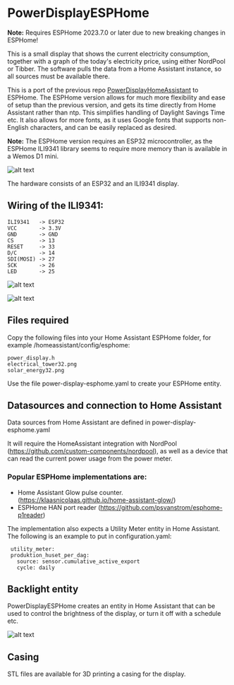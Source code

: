 # PowerDisplayESPHome

**Note:** Requires ESPHome 2023.7.0 or later due to new breaking changes in ESPHome!

This is a small display that shows the current electricity consumption, together with a graph of the today's electricity price, using either NordPool or Tibber. The software pulls the data from a Home Assistant instance, so all sources must be available there.

This is a port of the previous repo [PowerDisplayHomeAssistant](https://github.com/johannyren/PowerDisplayHomeAssistant) to ESPHome. The ESPHome version allows for much more flexibility and ease of setup than the previous version, and gets its time directly from Home Assistant rather than ntp. This simplifies handling of Daylight Savings Time etc. It also allows for more fonts, as it uses Google fonts that supports non-English characters, and can be easily replaced as desired.

**Note:** The ESPHome version requires an ESP32 microcontroller, as the ESPHome ILI9341 library seems to require more memory than is available in a Wemos D1 mini.



![alt text](https://github.com/johannyren/PowerDisplayESPHome/blob/main/images/Display1.jpg?raw=true)

The hardware consists of an ESP32 and an ILI9341 display.

## Wiring of the ILI9341:

```
ILI9341   -> ESP32
VCC       -> 3.3V
GND       -> GND
CS        -> 13
RESET     -> 33
D/C       -> 14
SDI(MOSI) -> 27
SCK       -> 26
LED       -> 25
```

![alt text](https://github.com/johannyren/PowerDisplayESPHome/blob/main/images/Wiring_ILI9341.jpg?raw=true)


![alt text](https://github.com/johannyren/PowerDisplayESPHome/blob/main/images/Wiring_ESP32.jpg?raw=true)

## Files required

Copy the following files into your Home Assistant ESPHome folder, for example /homeassistant/config/esphome:

```
power_display.h
electrical_tower32.png
solar_energy32.png
```
Use the file power-display-esphome.yaml to create your ESPHome entity.

## Datasources and connection to Home Assistant
Data sources from Home Assistant are defined in power-display-esphome.yaml

It will require the HomeAssistant integration with NordPool (https://github.com/custom-components/nordpool), as well as a device that can read the current power usage from the power meter. 

### Popular ESPHome implementations are:

- Home Assistant Glow pulse counter. (https://klaasnicolaas.github.io/home-assistant-glow/)
- ESPHome HAN port reader  (https://github.com/psvanstrom/esphome-p1reader)

The implementation also expects a Utility Meter entity in Home Assistant. The following is an example to put in configuration.yaml:
```
 utility_meter:
 produktion_huset_per_dag:
   source: sensor.cumulative_active_export
   cycle: daily
```

## Backlight entity
PowerDisplayESPHome creates an entity in Home Assistant that can be used to control the brightness of the display, or turn it off with a schedule etc.

![alt text](https://github.com/johannyren/PowerDisplayESPHome/blob/main/images/Backlight_entity.jpg?raw=true)



## Casing
STL files are available for 3D printing a casing for the display.

    
